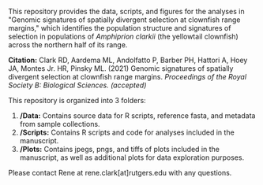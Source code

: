 This repository provides the data, scripts, and figures for the analyses in "Genomic signatures of spatially divergent selection at clownfish range margins," which identifies the population structure and signatures of selection in populations of *Amphiprion clarkii* (the yellowtail clownfish) across the northern half of its range. 

**Citation:**
Clark RD, Aardema ML, Andolfatto P, Barber PH, Hattori A, Hoey JA, Montes Jr. HR, Pinsky ML. (2021) Genomic signatures of spatially divergent selection at clownfish range margins. *Proceedings of the Royal Society B: Biological Sciences. (accepted)*

This repository is organized into 3 folders: 
1. **/Data:** Contains source data for R scripts, reference fasta, and metadata from sample collections.
2. **/Scripts:** Contains R scripts and code for analyses included in the manuscript.
3. **/Plots:** Contains jpegs, pngs, and tiffs of plots included in the manuscript, as well as additional plots for data exploration purposes.

Please contact Rene at rene.clark[at]rutgers.edu with any questions.


